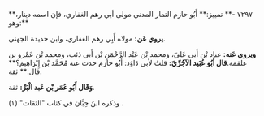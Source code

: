 ٧٢٩٧ -** تمييز:** أَبُو حازم التمار المدني مولى أبي رهم الغفاري، فإن اسمه دينار،** وهو:**

**يروي عَن:** مولاه أَبِي رهم الغفاري، وابن حديدة الجهني.

**ويروي عَنه:** عباد بْن أَبي عَلِيّ، ومحمد بْن عَبْد الرَّحْمَنِ بْن أَبي ذئب، ومحمد بْن عَمْرو بن علقمة.**قال أَبُو عُبَيد الآجُرِّيّ:** قلتُ لأبي دَاوُد: أَبُو حازم حدث عنه مُحَمَّد بْن إِبْرَاهِيم؟** قال:** ثقة.

**وَقَال أَبُو عُمَر بْن عَبد الْبَرِّ:** ثقة.

وذكره ابنُ حِبَّان في كتاب "الثقات" (١) .
